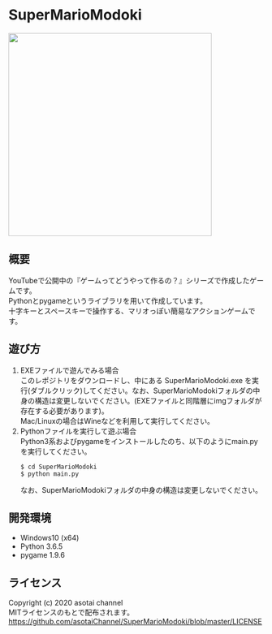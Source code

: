 # SuperMarioModoki
<img src="https://user-images.githubusercontent.com/65722145/83350983-2b3dd980-a37b-11ea-846f-3bf6243bcad4.gif" width="400">  

## 概要
YouTubeで公開中の『ゲームってどうやって作るの？』シリーズで作成したゲームです。  
Pythonとpygameというライブラリを用いて作成しています。  
十字キーとスペースキーで操作する、マリオっぽい簡易なアクションゲームです。

## 遊び方
1. EXEファイルで遊んでみる場合  
    このレポジトリをダウンロードし、中にある SuperMarioModoki.exe を実行(ダブルクリック)してください。なお、SuperMarioModokiフォルダの中身の構造は変更しないでください。(EXEファイルと同階層にimgフォルダが存在する必要があります)。  
    Mac/Linuxの場合はWineなどを利用して実行してください。
2. Pythonファイルを実行して遊ぶ場合  
    Python3系およびpygameをインストールしたのち、以下のようにmain.pyを実行してください。
    ```
    $ cd SuperMarioModoki
    $ python main.py
    ```
    なお、SuperMarioModokiフォルダの中身の構造は変更しないでください。

## 開発環境
- Windows10 (x64)
- Python 3.6.5
- pygame 1.9.6

## ライセンス
Copyright (c) 2020 asotai channel  
MITライセンスのもとで配布されます。  
https://github.com/asotaiChannel/SuperMarioModoki/blob/master/LICENSE
